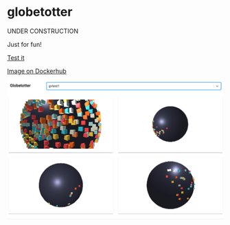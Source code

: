# globetotter

UNDER CONSTRUCTION

Just for fun!

[Test it](https://globetotter.slum.tech)

[Image on Dockerhub](https://hub.docker.com/r/gunstein/globetotter)


![Screenshot](https://raw.githubusercontent.com/gunstein/globetotter/master/Screenshot.png)

